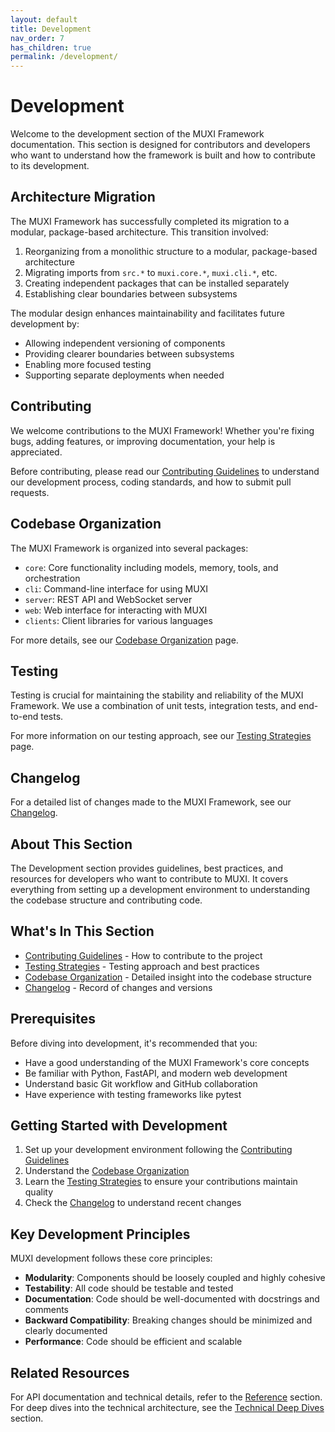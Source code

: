 ```yaml
---
layout: default
title: Development
nav_order: 7
has_children: true
permalink: /development/
---
```


# Development

Welcome to the development section of the MUXI Framework documentation. This section is designed for contributors and developers who want to understand how the framework is built and how to contribute to its development.

## Architecture Migration

The MUXI Framework has successfully completed its migration to a modular, package-based architecture. This transition involved:

1. Reorganizing from a monolithic structure to a modular, package-based architecture
2. Migrating imports from `src.*` to `muxi.core.*`, `muxi.cli.*`, etc.
3. Creating independent packages that can be installed separately
4. Establishing clear boundaries between subsystems

The modular design enhances maintainability and facilitates future development by:
- Allowing independent versioning of components
- Providing clearer boundaries between subsystems
- Enabling more focused testing
- Supporting separate deployments when needed

## Contributing

We welcome contributions to the MUXI Framework! Whether you're fixing bugs, adding features, or improving documentation, your help is appreciated.

Before contributing, please read our [Contributing Guidelines](./contributing) to understand our development process, coding standards, and how to submit pull requests.

## Codebase Organization

The MUXI Framework is organized into several packages:

- `core`: Core functionality including models, memory, tools, and orchestration
- `cli`: Command-line interface for using MUXI
- `server`: REST API and WebSocket server
- `web`: Web interface for interacting with MUXI
- `clients`: Client libraries for various languages

For more details, see our [Codebase Organization](./codebase) page.

## Testing

Testing is crucial for maintaining the stability and reliability of the MUXI Framework. We use a combination of unit tests, integration tests, and end-to-end tests.

For more information on our testing approach, see our [Testing Strategies](./testing) page.

## Changelog

For a detailed list of changes made to the MUXI Framework, see our [Changelog](./changelog).

## About This Section

The Development section provides guidelines, best practices, and resources for developers who want to contribute to MUXI. It covers everything from setting up a development environment to understanding the codebase structure and contributing code.

## What's In This Section

- [Contributing Guidelines](/development/contributing) - How to contribute to the project
- [Testing Strategies](/development/testing) - Testing approach and best practices
- [Codebase Organization](/development/codebase) - Detailed insight into the codebase structure
- [Changelog](/development/changelog) - Record of changes and versions

## Prerequisites

Before diving into development, it's recommended that you:

- Have a good understanding of the MUXI Framework's core concepts
- Be familiar with Python, FastAPI, and modern web development
- Understand basic Git workflow and GitHub collaboration
- Have experience with testing frameworks like pytest

## Getting Started with Development

1. Set up your development environment following the [Contributing Guidelines](/development/contributing)
2. Understand the [Codebase Organization](/development/codebase)
3. Learn the [Testing Strategies](/development/testing) to ensure your contributions maintain quality
4. Check the [Changelog](/development/changelog) to understand recent changes

## Key Development Principles

MUXI development follows these core principles:

- **Modularity**: Components should be loosely coupled and highly cohesive
- **Testability**: All code should be testable and tested
- **Documentation**: Code should be well-documented with docstrings and comments
- **Backward Compatibility**: Breaking changes should be minimized and clearly documented
- **Performance**: Code should be efficient and scalable

## Related Resources

For API documentation and technical details, refer to the [Reference](/reference/) section. For deep dives into the technical architecture, see the [Technical Deep Dives](/technical/) section.

